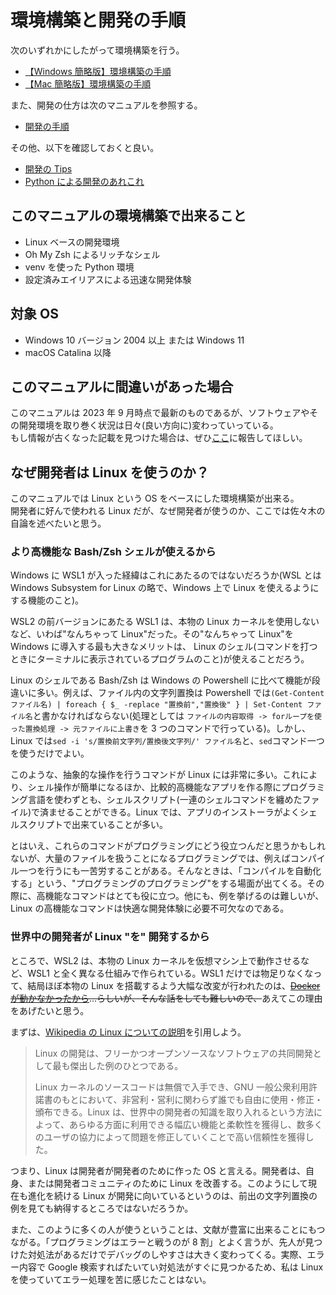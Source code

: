 # 環境構築と開発の手順

次のいずれかにしたがって環境構築を行う。

- [【Windows 簡略版】環境構築の手順](./環境構築の手順/【Windows簡略版】環境構築の手順.md)
- [【Mac 簡略版】環境構築の手順](./環境構築の手順/【Mac簡略版】環境構築の手順.md)

また、開発の仕方は次のマニュアルを参照する。

- [開発の手順](./開発の手順/開発の手順.md)

その他、以下を確認しておくと良い。

- [開発の Tips](./開発の手順/開発のTips.md)
- [Python による開発のあれこれ](./開発の手順/Pythonによる開発のあれこれ.md)

## このマニュアルの環境構築で出来ること

- Linux ベースの開発環境
- Oh My Zsh によるリッチなシェル
- venv を使った Python 環境
- 設定済みエイリアスによる迅速な開発体験

## 対象 OS

- Windows 10 バージョン 2004 以上 または Windows 11
- macOS Catalina 以降

## このマニュアルに間違いがあった場合

このマニュアルは 2023 年 9 月時点で最新のものであるが、ソフトウェアやその開発環境を取り巻く状況は日々(良い方向に)変わっていっている。  
もし情報が古くなった記載を見つけた場合は、ぜひ[ここ](https://github.com/philip82148/env-setup/issues)に報告してほしい。

## なぜ開発者は Linux を使うのか？

このマニュアルでは Linux という OS をベースにした環境構築が出来る。  
開発者に好んで使われる Linux だが、なぜ開発者が使うのか、ここでは佐々木の自論を述べたいと思う。

### より高機能な Bash/Zsh シェルが使えるから

Windows に WSL1 が入った経緯はこれにあたるのではないだろうか(WSL とは Windows Subsystem for Linux の略で、Windows 上で Linux を使えるようにする機能のこと)。

WSL2 の前バージョンにあたる WSL1 は、本物の Linux カーネルを使用しないなど、いわば"なんちゃって Linux"だった。その"なんちゃって Linux"を Windows に導入する最も大きなメリットは、 Linux のシェル(コマンドを打つときにターミナルに表示されているプログラムのこと)が使えることだろう。

Linux のシェルである Bash/Zsh は Windows の Powershell に比べて機能が段違いに多い。例えば、ファイル内の文字列置換は Powershell では`(Get-Content ファイル名) | foreach { $_ -replace "置換前","置換後" } | Set-Content ファイル名`と書かなければならない(処理としては `ファイルの内容取得 -> forループを使った置換処理 -> 元ファイルに上書き`を 3 つのコマンドで行っている)。しかし、Linux では`sed -i 's/置換前文字列/置換後文字列/' ファイル名`と、`sed`コマンド一つを使うだけでよい。

このような、抽象的な操作を行うコマンドが Linux には非常に多い。これにより、シェル操作が簡単になるほか、比較的高機能なアプリを作る際にプログラミング言語を使わずとも、シェルスクリプト(一連のシェルコマンドを纏めたファイル)で済ませることができる。Linux では、アプリのインストーラがよくシェルスクリプトで出来ていることが多い。

とはいえ、これらのコマンドがプログラミングにどう役立つんだと思うかもしれないが、大量のファイルを扱うことになるプログラミングでは、例えばコンパイル一つを行うにも一苦労することがある。そんなときは、「コンパイルを自動化する」という、"プログラミングのプログラミング"をする場面が出てくる。その際に、高機能なコマンドはとても役に立つ。他にも、例を挙げるのは難しいが、Linux の高機能なコマンドは快適な開発体験に必要不可欠なのである。

### 世界中の開発者が Linux "を" 開発するから

ところで、WSL2 は、本物の Linux カーネルを仮想マシン上で動作させるなど、WSL1 と全く異なる仕組みで作られている。WSL1 だけでは物足りなくなって、結局ほぼ本物の Linux を搭載するよう大幅な改変が行われたのは、<s>[Docker が動かなかったから](https://www.orangeitems.com/entry/2020/05/20/102112)...らしいが、そんな話をしても難しいので、</s>あえてこの理由をあげたいと思う。

まずは、[Wikipedia の Linux についての説明](https://ja.wikipedia.org/wiki/Linux)を引用しよう。

> Linux の開発は、フリーかつオープンソースなソフトウェアの共同開発として最も傑出した例のひとつである。
>
> Linux カーネルのソースコードは無償で入手でき、GNU 一般公衆利用許諾書のもとにおいて、非営利・営利に関わらず誰でも自由に使用・修正・頒布できる。Linux は、世界中の開発者の知識を取り入れるという方法によって、あらゆる方面に利用できる幅広い機能と柔軟性を獲得し、数多くのユーザの協力によって問題を修正していくことで高い信頼性を獲得した。

つまり、Linux は開発者が開発者のために作った OS と言える。開発者は、自身、または開発者コミュニティのために Linux を改善する。このようにして現在も進化を続ける Linux が開発に向いているというのは、前出の文字列置換の例を見ても納得するところではないだろうか。

また、このように多くの人が使うということは、文献が豊富に出来ることにもつながる。「プログラミングはエラーと戦うのが 8 割」とよく言うが、先人が見つけた対処法があるだけでデバッグのしやすさは大きく変わってくる。実際、エラー内容で Google 検索すればたいてい対処法がすぐに見つかるため、私は Linux を使っていてエラー処理を苦に感じたことはない。
